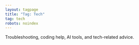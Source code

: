 ```yaml
---
layout: tagpage
title: "Tag: Tech"
tag: tech
robots: noindex
---
```


Troubleshooting, coding help, AI tools, and tech-related advice.
